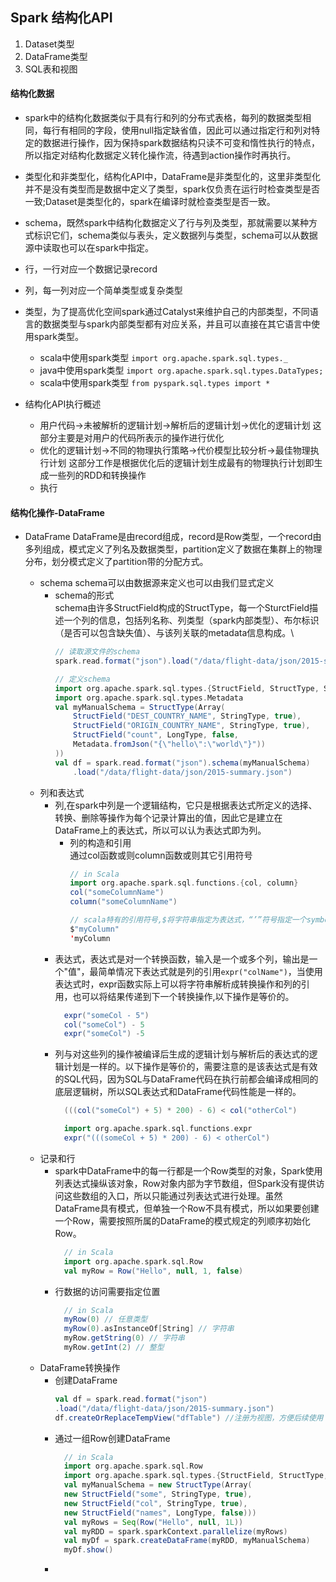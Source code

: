 ## Spark 结构化API

1. Dataset类型
2. DataFrame类型
3. SQL表和视图

#### 结构化数据

* spark中的结构化数据类似于具有行和列的分布式表格，每列的数据类型相同，每行有相同的字段，使用null指定缺省值，因此可以通过指定行和列对特定的数据进行操作，因为保持spark数据结构只读不可变和惰性执行的特点，所以指定对结构化数据定义转化操作流，待遇到action操作时再执行。

* 类型化和非类型化，结构化API中，DataFrame是非类型化的，这里非类型化并不是没有类型而是数据中定义了类型，spark仅负责在运行时检查类型是否一致;Dataset是类型化的，spark在编译时就检查类型是否一致。

* schema，既然spark中结构化数据定义了行与列及类型，那就需要以某种方式标识它们，schema类似与表头，定义数据列与类型，schema可以从数据源中读取也可以在spark中指定。

* 行，一行对应一个数据记录record

* 列，每一列对应一个简单类型或复杂类型

* 类型，为了提高优化空间spark通过Catalyst来维护自己的内部类型，不同语言的数据类型与spark内部类型都有对应关系，并且可以直接在其它语言中使用spark类型。
  * scala中使用spark类型 `import org.apache.spark.sql.types._`
  * java中使用spark类型 `import org.apache.spark.sql.types.DataTypes;`
  * scala中使用spark类型 `from pyspark.sql.types import *`

* 结构化API执行概述
  * 用户代码->未被解析的逻辑计划->解析后的逻辑计划->优化的逻辑计划
    这部分主要是对用户的代码所表示的操作进行优化
  * 优化的逻辑计划->不同的物理执行策略->代价模型比较分析->最佳物理执行计划
    这部分工作是根据优化后的逻辑计划生成最有的物理执行计划即生成一些列的RDD和转换操作
  * 执行

#### 结构化操作-DataFrame

* DataFrame
  DataFrame是由record组成，record是Row类型，一个record由多列组成，模式定义了列名及数据类型，partition定义了数据在集群上的物理分布，划分模式定义了partition带的分配方式。

  * schema
    schema可以由数据源来定义也可以由我们显式定义
    * schema的形式 \
      schema由许多StructField构成的StructType，每一个SturctField描述一个列的信息，包括列名称、列类型（spark内部类型）、布尔标识（是否可以包含缺失值）、与该列关联的metadata信息构成。\
        ```scala
        // 读取源文件的schema
        spark.read.format("json").load("/data/flight-data/json/2015-summary.json").schema

        // 定义schema
        import org.apache.spark.sql.types.{StructField, StructType, StringType, LongType}
        import org.apache.spark.sql.types.Metadata
        val myManualSchema = StructType(Array(
            StructField("DEST_COUNTRY_NAME", StringType, true),
            StructField("ORIGIN_COUNTRY_NAME", StringType, true),
            StructField("count", LongType, false,
            Metadata.fromJson("{\"hello\":\"world\"}"))
        ))
        val df = spark.read.format("json").schema(myManualSchema)
            .load("/data/flight-data/json/2015-summary.json")
        ```
  * 列和表达式
    * 列,在spark中列是一个逻辑结构，它只是根据表达式所定义的选择、转换、删除等操作为每个记录计算出的值，因此它是建立在DataFrame上的表达式，所以可以认为表达式即为列。
      * 列的构造和引用 \
        通过col函数或则column函数或则其它引用符号 
        ```scala
        // in Scala
        import org.apache.spark.sql.functions.{col, column}
        col("someColumnName")
        column("someColumnName")

        // scala特有的引用符号,$将字符串指定为表达式，“’”符号指定一个symbol，是scala引用标识符的特殊结构
        $"myColumn" 
        'myColumn
        ```
    * 表达式，表达式是对一个转换函数，输入是一个或多个列，输出是一个"值"，最简单情况下表达式就是列的引用`expr("colName")`，当使用表达式时，expr函数实际上可以将字符串解析成转换操作和列的引用，也可以将结果传递到下一个转换操作,以下操作是等价的。
      ```scala
        expr("someCol - 5")
        col("someCol") - 5
        expr("someCol") -5
      ```
    * 列与对这些列的操作被编译后生成的逻辑计划与解析后的表达式的逻辑计划是一样的。以下操作是等价的，需要注意的是该表达式是有效的SQL代码，因为SQL与DataFrame代码在执行前都会编译成相同的底层逻辑树，所以SQL表达式和DataFrame代码性能是一样的。
      ```scala
        (((col("someCol") + 5) * 200) - 6) < col("otherCol")

        import org.apache.spark.sql.functions.expr
        expr("(((someCol + 5) * 200) - 6) < otherCol")
      ```
  * 记录和行
    * spark中DataFrame中的每一行都是一个Row类型的对象，Spark使用列表达式操纵该对象，Row对象内部为字节数组，但Spark没有提供访问这些数组的入口，所以只能通过列表达式进行处理。虽然DataFrame具有模式，但单独一个Row不具有模式，所以如果要创建一个Row，需要按照所属的DataFrame的模式规定的列顺序初始化Row。
      ```scala
        // in Scala
        import org.apache.spark.sql.Row
        val myRow = Row("Hello", null, 1, false)
      ```
    * 行数据的访问需要指定位置
      ```scala
        // in Scala
        myRow(0) // 任意类型
        myRow(0).asInstanceOf[String] // 字符串
        myRow.getString(0) // 字符串
        myRow.getInt(2) // 整型
      ```
  * DataFrame转换操作
    * 创建DataFrame
      ```scala
      val df = spark.read.format("json")
      .load("/data/flight-data/json/2015-summary.json")
      df.createOrReplaceTempView("dfTable") //注册为视图，方便后续使用
      ```
    * 通过一组Row创建DataFrame
      ```scala
        // in Scala
        import org.apache.spark.sql.Row
        import org.apache.spark.sql.types.{StructField, StructType, StringType, LongType}
        val myManualSchema = new StructType(Array(
        new StructField("some", StringType, true),
        new StructField("col", StringType, true),
        new StructField("names", LongType, false)))
        val myRows = Seq(Row("Hello", null, 1L))
        val myRDD = spark.sparkContext.parallelize(myRows)
        val myDf = spark.createDataFrame(myRDD, myManualSchema)
        myDf.show()
      ```
    * 